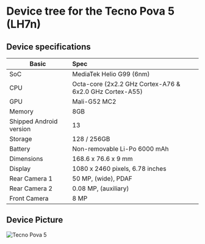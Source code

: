 # Device tree for the Tecno Pova 5 (LH7n)

## Device specifications

| Basic                   | Spec                                                        |
| ----------------------- | :---------------------------------------------------------- |
| SoC                     | MediaTek Helio G99 (6nm)                                    |
| CPU                     | Octa-core (2x2.2 GHz Cortex-A76 & 6x2.0 GHz Cortex-A55)     |
| GPU                     | Mali-G52 MC2                                                |
| Memory                  | 8GB                                                         |
| Shipped Android version | 13                                                          |
| Storage                 | 128 / 256GB                                                 |
| Battery                 | Non-removable Li-Po 6000 mAh                                |
| Dimensions              | 168.6 x 76.6 x 9 mm                                         |
| Display                 | 1080 x 2460 pixels, 6.78 inches                             |
| Rear Camera 1           | 50 MP, (wide), PDAF                                         |
| Rear Camera 2           | 0.08 MP, (auxiliary)                                        |
| Front Camera            | 8 MP                                                        |


## Device Picture

![Tecno Pova 5](https://fdn2.gsmarena.com/vv/pics/tecno/tecno-pova5-10.jpg)
